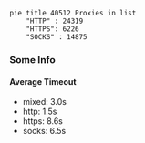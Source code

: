 
```mermaid
pie title 40512 Proxies in list
    "HTTP" : 24319
    "HTTPS": 6226
    "SOCKS" : 14875
```

### Some Info
#### Average Timeout

- mixed: 3.0s
- http: 1.5s
- https: 8.6s
- socks: 6.5s